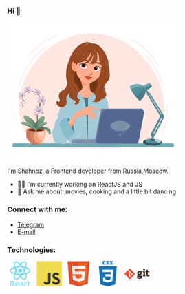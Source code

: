 ### Hi 👋

![Header](https://github.com/Shahnoz18/Shahnoz18/blob/main/assets/header.png)

I'm Shahnoz, a Frontend developer from Russia,Moscow.

- 👨‍💻 I’m currently working on ReactJS and JS
- 💬 Ask me about: movies, cooking and a little bit dancing

### Connect with me:
- <a href="https://t.me/ShShah18" target="blank">Telegram</a>
- <a href="shob181296@mail.ru" target="blank">E-mail</a>

### Technologies:
<div>
  <img src="https://github.com/devicons/devicon/blob/master/icons/react/react-original-wordmark.svg" title="React" alt="React" width="60" height="60"/>&nbsp;
    <img src="https://github.com/devicons/devicon/blob/master/icons/javascript/javascript-original.svg" title="JavaScript" alt="JavaScript" width="60" height="60"/>&nbsp;
  <img src="https://github.com/devicons/devicon/blob/master/icons/html5/html5-original.svg" title="HTML5" alt="HTML" width="60" height="60"/>&nbsp;
  <img src="https://github.com/devicons/devicon/blob/master/icons/css3/css3-plain-wordmark.svg"  title="CSS3" alt="CSS" width="60" height="60"/>&nbsp;
  <img src="https://github.com/devicons/devicon/blob/master/icons/git/git-original-wordmark.svg" title="Git" **alt="Git" width="60" height="60"/>
</div>
